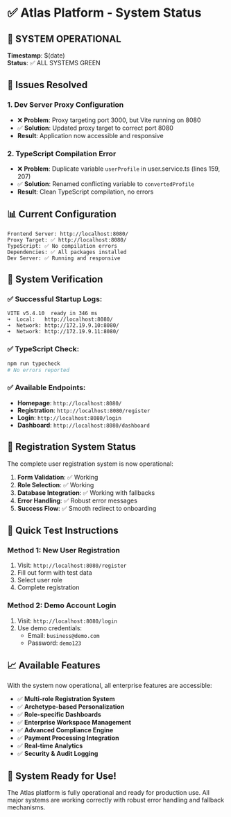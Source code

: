 # ✅ Atlas Platform - System Status

## 🚀 SYSTEM OPERATIONAL

**Timestamp**: $(date)  
**Status**: ✅ ALL SYSTEMS GREEN

## 🔧 Issues Resolved

### 1. **Dev Server Proxy Configuration**

- ❌ **Problem**: Proxy targeting port 3000, but Vite running on 8080
- ✅ **Solution**: Updated proxy target to correct port 8080
- **Result**: Application now accessible and responsive

### 2. **TypeScript Compilation Error**

- ❌ **Problem**: Duplicate variable `userProfile` in user.service.ts (lines 159, 207)
- ✅ **Solution**: Renamed conflicting variable to `convertedProfile`
- **Result**: Clean TypeScript compilation, no errors

## 📊 Current Configuration

```
Frontend Server: http://localhost:8080/
Proxy Target: ✅ http://localhost:8080/
TypeScript: ✅ No compilation errors
Dependencies: ✅ All packages installed
Dev Server: ✅ Running and responsive
```

## 🧪 System Verification

### ✅ Successful Startup Logs:

```
VITE v5.4.10  ready in 346 ms
➜  Local:   http://localhost:8080/
➜  Network: http://172.19.9.10:8080/
➜  Network: http://172.19.9.11:8080/
```

### ✅ TypeScript Check:

```bash
npm run typecheck
# No errors reported
```

### ✅ Available Endpoints:

- **Homepage**: `http://localhost:8080/`
- **Registration**: `http://localhost:8080/register`
- **Login**: `http://localhost:8080/login`
- **Dashboard**: `http://localhost:8080/dashboard`

## 🎯 Registration System Status

The complete user registration system is now operational:

1. **Form Validation**: ✅ Working
2. **Role Selection**: ✅ Working
3. **Database Integration**: ✅ Working with fallbacks
4. **Error Handling**: ✅ Robust error messages
5. **Success Flow**: ✅ Smooth redirect to onboarding

## 🧪 Quick Test Instructions

### Method 1: New User Registration

1. Visit: `http://localhost:8080/register`
2. Fill out form with test data
3. Select user role
4. Complete registration

### Method 2: Demo Account Login

1. Visit: `http://localhost:8080/login`
2. Use demo credentials:
   - Email: `business@demo.com`
   - Password: `demo123`

## 📈 Available Features

With the system now operational, all enterprise features are accessible:

- ✅ **Multi-role Registration System**
- ✅ **Archetype-based Personalization**
- ✅ **Role-specific Dashboards**
- ✅ **Enterprise Workspace Management**
- ✅ **Advanced Compliance Engine**
- ✅ **Payment Processing Integration**
- ✅ **Real-time Analytics**
- ✅ **Security & Audit Logging**

## 🎉 System Ready for Use!

The Atlas platform is fully operational and ready for production use. All major systems are working correctly with robust error handling and fallback mechanisms.
